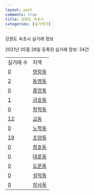 ```yaml
---
layout: post
comments: true
title: 강원도 속초시
categories: [실거래가]
---
```


강원도 속초시 실거래 정보

2021년 05월 26일 등록된 실거래 정보: 34건


<table>
  <tr>
    <td>실거래 수</td>
    <td>지역</td>
  </tr>

  
  <tr>
    <td><a href="4221010100.html">0</a></td>
    <td><a href="4221010100.html">영랑동</a></td>
  </tr>
    

  <tr>
    <td><a href="4221010200.html">2</a></td>
    <td><a href="4221010200.html">동명동</a></td>
  </tr>
    

  <tr>
    <td><a href="4221010300.html">0</a></td>
    <td><a href="4221010300.html">중앙동</a></td>
  </tr>
    

  <tr>
    <td><a href="4221010400.html">1</a></td>
    <td><a href="4221010400.html">금호동</a></td>
  </tr>
    

  <tr>
    <td><a href="4221010500.html">0</a></td>
    <td><a href="4221010500.html">청학동</a></td>
  </tr>
    

  <tr>
    <td><a href="4221010600.html">12</a></td>
    <td><a href="4221010600.html">교동</a></td>
  </tr>
    

  <tr>
    <td><a href="4221010700.html">0</a></td>
    <td><a href="4221010700.html">노학동</a></td>
  </tr>
    

  <tr>
    <td><a href="4221010800.html">19</a></td>
    <td><a href="4221010800.html">조양동</a></td>
  </tr>
    

  <tr>
    <td><a href="4221010900.html">0</a></td>
    <td><a href="4221010900.html">청호동</a></td>
  </tr>
    

  <tr>
    <td><a href="4221011000.html">0</a></td>
    <td><a href="4221011000.html">대포동</a></td>
  </tr>
    

  <tr>
    <td><a href="4221011100.html">0</a></td>
    <td><a href="4221011100.html">도문동</a></td>
  </tr>
    

  <tr>
    <td><a href="4221011200.html">0</a></td>
    <td><a href="4221011200.html">설악동</a></td>
  </tr>
    

  <tr>
    <td><a href="4221011300.html">0</a></td>
    <td><a href="4221011300.html">장사동</a></td>
  </tr>
    


</table>
    